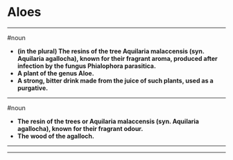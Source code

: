 # Aloes
---
#noun
- **(in the plural) The resins of the tree Aquilaria malaccensis (syn. Aquilaria agallocha), known for their fragrant aroma, produced after infection by the fungus Phialophora parasitica.**
- **A plant of the genus Aloe.**
- **A strong, bitter drink made from the juice of such plants, used as a purgative.**
---
#noun
- **The resin of the trees or Aquilaria malaccensis (syn. Aquilaria agallocha), known for their fragrant odour.**
- **The wood of the agalloch.**
---
---
